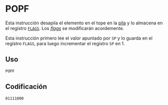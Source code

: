 # POPF

Esta instrucción desapila el elemento en el tope en la [pila](../cpu#pila) y lo almacena en el registro [`FLAGS`](../cpu#flags). Los [_flags_](../cpu#flags) se modificarán acordemente.

Esta instrucción primero lee el valor apuntado por `SP` y lo guarda en el registro `FLAGS`, para luego incrementar el registro `SP` en 1.

## Uso

```vonsim
POPF
```

## Codificación

`01111000`
